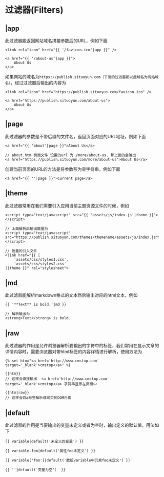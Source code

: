 # 过滤器\(Filters\)

## \|app

此过滤器能返回网站域名拼接参数后的URL，例如下面

```markup
<link rel="icon" href="{{ '/favicon.ico'|app }}" />

<a href="{{ '/about-us'|app }}">
    About Us
</a>
```

如果网站的域名为`https://publish.situoyun.com（下面的过滤器都以此域名为网站域名）`，经过过滤器后输出的内容为

```markup
<link rel="icon" href="https://publish.situoyun.com/favicon.ico" />

<a href="https://publish.situoyun.com/about-us">
    About Us
</a>
```

## \|page

此过滤器的参数是不带后缀的文件名，返回页面对应的URL地址，例如下面

```markup
<a href="{{ 'about'|page }}">About Us</a>

// about.htm 页面文件 设置的url 为 /more/about-us, 那上面的会输出
<a href="https://publish.situoyun.com/more/about-us">About Us</a>
```

创建当前页面的URL的方法是将参数写为空字符串，例如下面

```markup
<a href="{{ ''|page }}">Current page</a>
```



## \|theme

此过滤器常用在我们需要引入应用当前主题资源文件的时候，例如

```markup
<script type="text/javascript" src="{{ 'assets/js/index.js'|theme }}"></script>

// 上面解析后输出数据为
<script type="text/javascript" src="https://publish.situoyun.com/themes/themename/assets/js/index.js"></script>

// 批量的引入文件
<link href="{{ [
    'assets/css/styles1.css',
    'assets/css/styles2.css'
]|theme }}" rel="stylesheet">
```

## \|md

此过滤器能解析markdown格式的文本然后输出对应的html文本，例如

```markup
{{ '**Text** is bold.'|md }}

// 解析输出为
<strong>Text</strong> is bold.
```

## \|raw

此过滤器的作用是允许浏览器解析要输出的字符中的标签，我们常用在显示文章的详情内容时，需要浏览器对带html标签的内容详情进行解析，使用方法为

```text
{% set htm="<a href='http://www.cmstop.com' target='_blank'>cmstop</a>" %}

{{htm}}
// 这样会直接输出  <a href='http://www.cmstop.com' target='_blank'>cmstop</a> 字符串显示在页面中

{{htm|raw}}
// 这样会将a标签解析成网页的DOM元素
```

## \|default

此过滤器的作用是当要输出的变量未定义或者为空时，输出定义的默认值，用法如下

```text
{{ variable|default('未定义的变量') }}

{{ variable.foo|default('属性foo未定义') }}

{{ variable['foo']|default('数组variable中元素foo未定义') }}

{{ ''|default('变量为空')  }}
```

